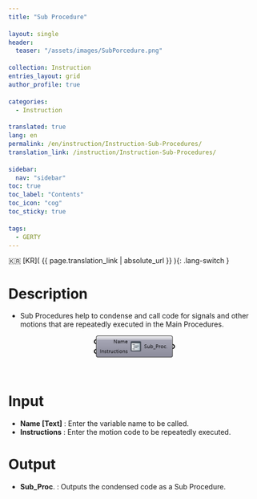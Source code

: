 ```yaml
---
title: "Sub Procedure"

layout: single
header:
  teaser: "/assets/images/SubPorcedure.png"

collection: Instruction
entries_layout: grid
author_profile: true

categories:
  - Instruction

translated: true
lang: en
permalink: /en/instruction/Instruction-Sub-Procedures/
translation_link: /instruction/Instruction-Sub-Procedures/

sidebar:
  nav: "sidebar"
toc: true
toc_label: "Contents"
toc_icon: "cog"
toc_sticky: true

tags: 
  - GERTY
---
```


:kr: [KR]( {{ page.translation_link | absolute_url }} ){: .lang-switch }

# Description

* Sub Procedures help to condense and call code for signals and other motions that are repeatedly executed in the Main Procedures.

<p align="center">  <img src="/assets/images/SubPorcedure.png" align="center" width="32%"></p>

<br>

# Input

* **Name [Text]** : Enter the variable name to be called.
* **Instructions** : Enter the motion code to be repeatedly executed.

# Output

* **Sub_Proc**. : Outputs the condensed code as a Sub Procedure.
